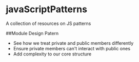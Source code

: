 # javaScriptPatterns
A collection of resources on JS patterns

##Module Design Patern

- See how we treat private and public members differently
- Ensure private members can't interact with public ones
- Add complexity to our core structure


